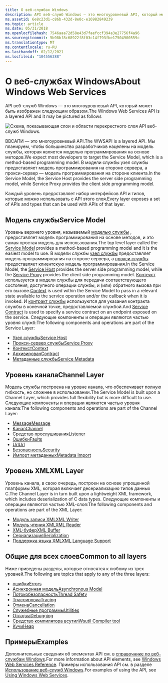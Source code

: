 ```yaml
---
title: О веб-службах Windows
description: API веб-служб Windows — это многоуровневый API, который может быть изображен следующим образом.
ms.assetid: 6e8c23d1-c86b-432d-8e0c-e16982849239
ms.topic: article
ms.date: 05/31/2018
ms.openlocfilehash: 7546aaa72d58e43d7faefccf394a3e27756f4a96
ms.sourcegitcommit: 5b98bf8c68922f8f03c14f793fbe17504900559c
ms.translationtype: MT
ms.contentlocale: ru-RU
ms.lasthandoff: 02/12/2021
ms.locfileid: "104556388"
---
```

# <a name="about-windows-web-services"></a><span data-ttu-id="beeb8-103">О веб-службах Windows</span><span class="sxs-lookup"><span data-stu-id="beeb8-103">About Windows Web Services</span></span>

<span data-ttu-id="beeb8-104">API веб-служб Windows — это многоуровневый API, который может быть изображен следующим образом.</span><span class="sxs-lookup"><span data-stu-id="beeb8-104">The Windows Web Services API is a layered API and it may be pictured as follows</span></span>

![Схема, показывающая слои и области перекрестного слоя API веб-служб Windows.](images/apistack.png)

<span data-ttu-id="beeb8-106">ВВСАПИ — это многоуровневый API.</span><span class="sxs-lookup"><span data-stu-id="beeb8-106">The WWSAPI is a layered API.</span></span> <span data-ttu-id="beeb8-107">Мы планируем, чтобы большинство разработчиков нацелены на модель службы, которая является моделью программирования на основе методов.</span><span class="sxs-lookup"><span data-stu-id="beeb8-107">We expect most developers to target the Service Model, which is a method-based programming model.</span></span> <span data-ttu-id="beeb8-108">В модели службы узел службы предоставляет модель программирования на стороне сервера, а прокси-сервер — модель программирования на стороне клиента.</span><span class="sxs-lookup"><span data-stu-id="beeb8-108">In the Service Model, the Service Host provides the server side programming model, while Service Proxy provides the client side programming model.</span></span>

<span data-ttu-id="beeb8-109">Каждый уровень предоставляет набор интерфейсов API и типов, которые можно использовать с API этого слоя.</span><span class="sxs-lookup"><span data-stu-id="beeb8-109">Every layer exposes a set of APIs and types that can be used with APIs of that layer.</span></span>

## <a name="service-model"></a><span data-ttu-id="beeb8-110">Модель службы</span><span class="sxs-lookup"><span data-stu-id="beeb8-110">Service Model</span></span>

<span data-ttu-id="beeb8-111">Уровень верхнего уровня, называемый [моделью службы](service-model-layer-overview.md) , предоставляет модель программирования на основе методов, и это самая простая модель для использования.</span><span class="sxs-lookup"><span data-stu-id="beeb8-111">The top level layer called the [Service Model](service-model-layer-overview.md) provides a method-based programming model and it is the easiest model to use.</span></span> <span data-ttu-id="beeb8-112">В модели службы [узел службы](service-host.md) предоставляет модель программирования на стороне сервера, а [прокси службы](service-proxy.md) предоставляет клиентскую модель программирования.</span><span class="sxs-lookup"><span data-stu-id="beeb8-112">In the Service Model, the [Service Host](service-host.md) provides the server side programming model, while the [Service Proxy](service-proxy.md) provides the client side programming model.</span></span> <span data-ttu-id="beeb8-113">[Контекст](context.md) используется в модели службы для передачи соответствующего состояния, доступного операции службы, и (или) обратного вызова при его вызове.</span><span class="sxs-lookup"><span data-stu-id="beeb8-113">[Context](context.md) is used within the Service Model to pass in a relevant state available to the service operation and/or the callback when it is invoked.</span></span> <span data-ttu-id="beeb8-114">И [контракт службы](contract.md) используются для указания контракта службы в конечной точке, предоставляемой службой.</span><span class="sxs-lookup"><span data-stu-id="beeb8-114">And [Service Contract](contract.md) is used to specify a service contract on an endpoint exposed on the service.</span></span> <span data-ttu-id="beeb8-115">Следующие компоненты и операции являются частью уровня служб:</span><span class="sxs-lookup"><span data-stu-id="beeb8-115">The following components and operations are part of the Service Layer:</span></span>

-   [<span data-ttu-id="beeb8-116">Узел службы</span><span class="sxs-lookup"><span data-stu-id="beeb8-116">Service Host</span></span>](service-host.md)
-   [<span data-ttu-id="beeb8-117">Прокси-сервер службы</span><span class="sxs-lookup"><span data-stu-id="beeb8-117">Service Proxy</span></span>](service-proxy.md)
-   [<span data-ttu-id="beeb8-118">Контекст</span><span class="sxs-lookup"><span data-stu-id="beeb8-118">Context</span></span>](context.md)
-   [<span data-ttu-id="beeb8-119">Архивирован</span><span class="sxs-lookup"><span data-stu-id="beeb8-119">Contract</span></span>](contract.md)
-   [<span data-ttu-id="beeb8-120">Метаданные службы</span><span class="sxs-lookup"><span data-stu-id="beeb8-120">Service Metadata</span></span>](service-metadata.md)

## <a name="channel-layer"></a><span data-ttu-id="beeb8-121">Уровень канала</span><span class="sxs-lookup"><span data-stu-id="beeb8-121">Channel Layer</span></span>

<span data-ttu-id="beeb8-122">Модель службы построена на уровне канала, что обеспечивает полную гибкость, но сложнее в использовании.</span><span class="sxs-lookup"><span data-stu-id="beeb8-122">The Service Model is built upon a Channel Layer, which provides full flexibility but is more difficult to use.</span></span> <span data-ttu-id="beeb8-123">Следующие компоненты и операции являются частью уровня канала:</span><span class="sxs-lookup"><span data-stu-id="beeb8-123">The following components and operations are part of the Channel Layer:</span></span>

-   [<span data-ttu-id="beeb8-124">Message</span><span class="sxs-lookup"><span data-stu-id="beeb8-124">Message</span></span>](message.md)
-   [<span data-ttu-id="beeb8-125">Канал</span><span class="sxs-lookup"><span data-stu-id="beeb8-125">Channel</span></span>](channel.md)
-   [<span data-ttu-id="beeb8-126">Средство прослушивания</span><span class="sxs-lookup"><span data-stu-id="beeb8-126">Listener</span></span>](listener.md)
-   [<span data-ttu-id="beeb8-127">Ошибки</span><span class="sxs-lookup"><span data-stu-id="beeb8-127">Faults</span></span>](faults.md)
-   [<span data-ttu-id="beeb8-128">Url</span><span class="sxs-lookup"><span data-stu-id="beeb8-128">Url</span></span>](url.md)
-   [<span data-ttu-id="beeb8-129">Безопасность</span><span class="sxs-lookup"><span data-stu-id="beeb8-129">Security</span></span>](security-overview.md)
-   [<span data-ttu-id="beeb8-130">Импорт метаданных</span><span class="sxs-lookup"><span data-stu-id="beeb8-130">Metadata Import</span></span>](metadata-import.md)

## <a name="xml-layer"></a><span data-ttu-id="beeb8-131">Уровень XML</span><span class="sxs-lookup"><span data-stu-id="beeb8-131">XML Layer</span></span>

<span data-ttu-id="beeb8-132">Уровень канала, в свою очередь, построен на основе упрощенной платформы XML, которая включает десериализацию типов данных C.</span><span class="sxs-lookup"><span data-stu-id="beeb8-132">The Channel Layer is in turn built upon a lightweight XML framework, which includes deserialization of C data types.</span></span> <span data-ttu-id="beeb8-133">Следующие компоненты и операции являются частью XML-слоя:</span><span class="sxs-lookup"><span data-stu-id="beeb8-133">The following components and operations are part of the XML Layer:</span></span>

-   [<span data-ttu-id="beeb8-134">Модуль записи XML</span><span class="sxs-lookup"><span data-stu-id="beeb8-134">XML Writer</span></span>](xml-writer.md)
-   [<span data-ttu-id="beeb8-135">Модуль чтения XML</span><span class="sxs-lookup"><span data-stu-id="beeb8-135">XML Reader</span></span>](xml-reader.md)
-   [<span data-ttu-id="beeb8-136">XML-буфер</span><span class="sxs-lookup"><span data-stu-id="beeb8-136">XML Buffer</span></span>](xml-buffer.md)
-   [<span data-ttu-id="beeb8-137">Сериализация</span><span class="sxs-lookup"><span data-stu-id="beeb8-137">Serialization</span></span>](serialization.md)
-   [<span data-ttu-id="beeb8-138">Поддержка языка XML</span><span class="sxs-lookup"><span data-stu-id="beeb8-138">XML Language Support</span></span>](xml-language-support.md)

## <a name="common-to-all-layers"></a><span data-ttu-id="beeb8-139">Общие для всех слоев</span><span class="sxs-lookup"><span data-stu-id="beeb8-139">Common to all layers</span></span>

<span data-ttu-id="beeb8-140">Ниже приведены разделы, которые относятся к любому из трех уровней.</span><span class="sxs-lookup"><span data-stu-id="beeb8-140">The following are topics that apply to any of the three layers:</span></span>

-   [<span data-ttu-id="beeb8-141">ошибки</span><span class="sxs-lookup"><span data-stu-id="beeb8-141">Errors</span></span>](errors.md)
-   [<span data-ttu-id="beeb8-142">Асинхронная модель</span><span class="sxs-lookup"><span data-stu-id="beeb8-142">Asynchronous Model</span></span>](asynchronous-model.md)
-   [<span data-ttu-id="beeb8-143">Потокобезопасность</span><span class="sxs-lookup"><span data-stu-id="beeb8-143">Thread Safety</span></span>](thread-safety.md)
-   [<span data-ttu-id="beeb8-144">Трассировка</span><span class="sxs-lookup"><span data-stu-id="beeb8-144">Tracing</span></span>](tracing.md)
-   [<span data-ttu-id="beeb8-145">Отмена</span><span class="sxs-lookup"><span data-stu-id="beeb8-145">Cancellation</span></span>](cancellation.md)
-   [<span data-ttu-id="beeb8-146">Служебные программы</span><span class="sxs-lookup"><span data-stu-id="beeb8-146">Utilities</span></span>](utilities.md)
-   [<span data-ttu-id="beeb8-147">Отладка</span><span class="sxs-lookup"><span data-stu-id="beeb8-147">Debugging</span></span>](debugging.md)
-   [<span data-ttu-id="beeb8-148">Средство компилятора всутил</span><span class="sxs-lookup"><span data-stu-id="beeb8-148">Wsutil Compiler tool</span></span>](wsutil-compiler-tool.md)
-   [<span data-ttu-id="beeb8-149">Кучи</span><span class="sxs-lookup"><span data-stu-id="beeb8-149">Heap</span></span>](heap.md)

## <a name="examples"></a><span data-ttu-id="beeb8-150">Примеры</span><span class="sxs-lookup"><span data-stu-id="beeb8-150">Examples</span></span>

<span data-ttu-id="beeb8-151">Дополнительные сведения об элементах API см. в [справочнике по веб-службам Windows](windows-web-services-reference.md).</span><span class="sxs-lookup"><span data-stu-id="beeb8-151">For more information about API elements, see [Windows Web Services Reference](windows-web-services-reference.md).</span></span> <span data-ttu-id="beeb8-152">Примеры использования API см. в разделе [Использование веб-служб Windows](using-windows-web-services.md).</span><span class="sxs-lookup"><span data-stu-id="beeb8-152">For examples of using the API, see [Using Windows Web Services](using-windows-web-services.md).</span></span>

 

 





